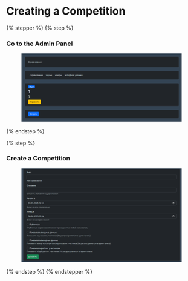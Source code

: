 # Creating a Competition

{% stepper %}
{% step %}
### Go to the Admin Panel

<figure><img src="../../.gitbook/assets/image (57).png" alt=""><figcaption></figcaption></figure>
{% endstep %}

{% step %}
### Create a Competition

<figure><img src="../../.gitbook/assets/image (1).png" alt=""><figcaption></figcaption></figure>
{% endstep %}
{% endstepper %}